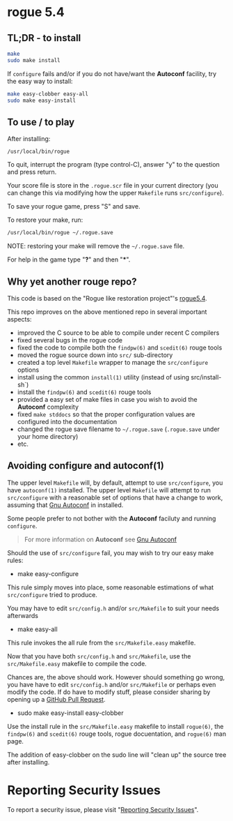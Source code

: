 # rogue 5.4


## TL;DR - to install

```sh
make
sudo make install
```

If `configure` fails and/or if you do not have/want the **Autoconf** facility, try the easy way to install:

```sh
make easy-clobber easy-all
sudo make easy-install
```


## To use / to play

After installing:

```
/usr/local/bin/rogue
```

To quit, interrupt the program (type control-C), answer "y" to the question and press return.

Your score file is store in the `.rogue.scr` file in your current directory (you can change this via
modifying how the upper `Makefile` runs `src/configure`).

To save your rogue game, press "S" and save.

To restore your make, run:

```sh
/usr/local/bin/rogue ~/.rogue.save
```

NOTE: restoring your make will remove the `~/.rogue.save` file.

For help in the game type "**?**" and then "**\***".


## Why yet another rouge repo?

This code is based on the "Rogue like restoration project"'s [rogue5.4](https://github.com/RoguelikeRestorationProject/rogue5.4).

This repo improves on the above mentioned repo in several important aspects:

* improved the C source to be able to compile under recent C compilers
* fixed several bugs in the rogue code
* fixed the code to compile both the `findpw(6)` and `scedit(6)` rouge tools
* moved the rogue source down into `src/` sub-directory
* created a top level `Makefile` wrapper to manage the `src/configure` options
* install using the common `install(1)` utility (instead of using src/install-sh`)
* install the `findpw(6)` and `scedit(6)` rouge tools
* provided a easy set of make files in case you wish to avoid the **Autoconf** complexity
* fixed `make stddocs` so that the proper configuration values are configured into the documentation
* changed the rogue save filename to `~/.rogue.save` (`.rogue.save` under your home directory)
* etc.


## Avoiding configure and autoconf(1)

The upper level `Makefile` will, by default, attempt to use `src/configure`, you have `autoconf(1)` installed.
The upper level `Makefile` will attempt to run `src/configure` with a reasonable set of options that
have a change to work, assuming that [Gnu Autoconf](https://www.gnu.org/software/autoconf/) in installed.

Some people prefer to not bother with the **Autoconf** faciluty and running `configure`.

>  For more information on  **Autoconf** see [Gnu Autoconf](https://www.gnu.org/software/autoconf/)

Should the use of `src/configure` fail, you may wish to try our easy make rules:

* make easy-configure

This rule simply moves into place, some reasonable estimations of what `src/configure` tried to produce.

You may have to edit `src/config.h` and/or `src/Makefile` to suit your needs afterwards

* make easy-all

This rule invokes the all rule from the `src/Makefile.easy` makefile.

Now that you have both `src/config.h` and `src/Makefile`, use the
`src/Makefile.easy` makefile to compile the code.

Chances are, the above should work.  However should something go wrong,
you have have to edit `src/config.h` and/or `src/Makefile` or perhaps
even modify the code.  If do have to modify stuff, please consider sharing by opening up a
[GitHub Pull Request](https://github.com/lcn2/rogue5.4/pulls).

* sudo make easy-install easy-clobber

Use the install rule in the `src/Makefile.easy` makefile to install `rogue(6)`,
the `findpw(6)` and `scedit(6)` rouge tools, rogue docuentation, and `rogue(6)` man page.

The addition of easy-clobber on the sudo line will "clean up" the source tree after installing.



# Reporting Security Issues

To report a security issue, please visit "[Reporting Security Issues](https://github.com/lcn2/rogue5.4/security/policy)".
